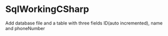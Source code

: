 # SqlWorkingCSharp
Add database file and a table with three fields ID(auto incremented), name and phoneNumber
